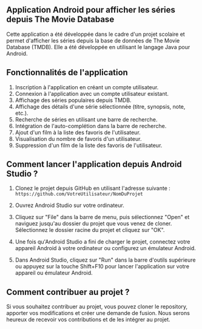 ## Application Android pour afficher les séries depuis The Movie Database

Cette application a été développée dans le cadre d'un projet scolaire et permet d'afficher les séries depuis la base de données de The Movie Database (TMDB). Elle a été développée en utilisant le langage Java pour Android.

## Fonctionnalités de l'application

1. Inscription à l'application en créant un compte utilisateur.
2. Connexion à l'application avec un compte utilisateur existant.
3. Affichage des séries populaires depuis TMDB.
4. Affichage des détails d'une série sélectionnée (titre, synopsis, note, etc.).
5. Recherche de séries en utilisant une barre de recherche.
6. Intégration de l'auto-complétion dans la barre de recherche.
7. Ajout d'un film à la liste des favoris de l'utilisateur.
8. Visualisation du nombre de favoris d'un utilisateur.
9. Suppression d'un film de la liste des favoris de l'utilisateur.

## Comment lancer l'application depuis Android Studio ?

1. Clonez le projet depuis GitHub en utilisant l'adresse suivante : `https://github.com/VotreUtilisateur/NomDuProjet`

2. Ouvrez Android Studio sur votre ordinateur.

3. Cliquez sur "File" dans la barre de menu, puis sélectionnez "Open" et naviguez jusqu'au dossier du projet que vous venez de cloner. Sélectionnez le dossier racine du projet et cliquez sur "OK".

4. Une fois qu'Android Studio a fini de charger le projet, connectez votre appareil Android à votre ordinateur ou configurez un émulateur Android.

5. Dans Android Studio, cliquez sur "Run" dans la barre d'outils supérieure ou appuyez sur la touche Shift+F10 pour lancer l'application sur votre appareil ou émulateur Android.

## Comment contribuer au projet ?

Si vous souhaitez contribuer au projet, vous pouvez cloner le repository, apporter vos modifications et créer une demande de fusion. Nous serons heureux de recevoir vos contributions et de les intégrer au projet.
